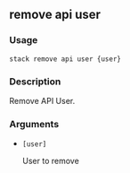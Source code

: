 ## remove api user

### Usage

`stack remove api user {user}`

### Description

Remove API User.

### Arguments

* `[user]`

   User to remove



